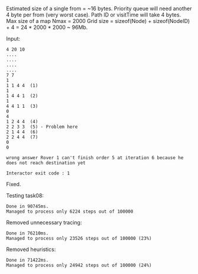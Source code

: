 

Estimated size of a single from = ~16 bytes.
Priority queue will need another 4 byte per from (very worst case).
Path ID or visitTime will take 4 bytes.
Max size of a map Nmax = 2000
Grid size = sizeof(Node) + sizeof(NodeID) + 4 = 24 * 2000 * 2000 ~ 96Mb.



Input:

```
4 20 10
....
....
....
....
7 7
1
1 1 4 4  (1)
1
1 4 4 1  (2)
1
4 4 1 1  (3)
0
4
1 2 4 4  (4)
2 2 3 3  (5) - Problem here
2 1 4 4  (6)
2 2 4 4  (7)
0
0
```

```
wrong answer Rover 1 can't finish order 5 at iteration 6 because he does not reach destination yet

Interactor exit code : 1
```

Fixed.


Testing task08:

```
Done in 90745ms.
Managed to process only 6224 steps out of 100000
```

Removed unnecessary tracing:

```
Done in 76210ms.
Managed to process only 23526 steps out of 100000 (23%)
```

Removed heuristics:

```
Done in 71422ms.
Managed to process only 24942 steps out of 100000 (24%)
```

